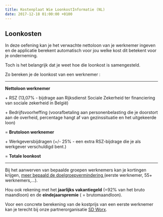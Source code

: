 ```yaml
---
title: Kostenplaat Wie LoonkostInformatie (NL)
date: 2017-12-18 01:00:00 +0100
---
```

## Loonkosten

In deze oefening kan je het verwachte nettoloon van je werknemer ingeven en de applicatie berekent automatisch voor jou welke kost dit betekent voor je onderneming.

Toch is het belangrijk dat je weet hoe die loonkost is samengesteld.

Zo bereken je de loonkost van een werknemer :

---

**Nettoloon werknemer**

\+ RSZ (13,07% - bijdrage aan Rijksdienst Sociale Zekerheid ter financiering van sociale zekerheid in België)

\+ Bedrijfsvoorheffing (voorafbetaling aan personenbelasting die je doorstort aan de overheid, percentage hangt af van gezinssituatie en het uitgekeerde loon)

= **Brutoloon werknemer**

\+ Werkgeversbijdragen (+/- 25% - een extra RSZ-bijdrage die je als werkgever verschuldigd bent.)

= **Totale loonkost**

---

Bij het aanwerven van bepaalde groepen werknemers kan je kortingen krijgen, [meer bepaald de doelgroepvermindering ](https://www.socialsecurity.be/employer/instructions/dmfa/nl/latest/instructions/deductions/structuralreduction_targetgroupreductions/firstengagments.html#h21 )(eerste werknemer, 55+ werknemers,...).

Hou ook rekening met het **jaarlijks vakantiegeld** (=92% van het bruto maandloon) en de **eindejaarspremie** ( = brutomaandloon).

Voor een concrete berekening van de kostprijs van een eerste werknemer kan je terecht bij onze partnerorganisatie [SD Worx](https://www.sdworx.be/nl-be/startende-ondernemers/aanbod/diensten/personeel-in-dienst-nemen).